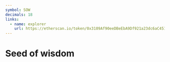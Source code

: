 ```yaml
---
symbol: SOW
decimals: 18
links:
  - name: explorer
    url: https://etherscan.io/token/0x3109Af90eeDBeEbA9Df921a23dc6aC45188b4366
---
```


# Seed of wisdom
